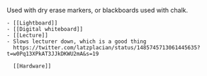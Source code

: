 Used with dry erase markers, or blackboards used with chalk.

	- [[Lightboard]]
	- [[Digital whiteboard]]
	- [[Lecture]]
	- Slows lecturer down, which is a good thing
	  https://twitter.com/latzplacian/status/1485745713061445635?t=w0Pq13XPkAT3JJkDKWU2mA&s=19
	  
	  [[Hardware]]